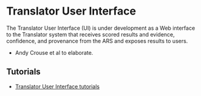 # Translator User Interface

The Translator User Interface (UI) is under development as a Web interface to the Translator system that receives scored results and evidence, confidence, and provenance from the ARS and exposes results to users.
 
 * Andy Crouse et al to elaborate.

## Tutorials

* [Translator User Interface tutorials](../guide-for-developers/tutorials/index.md)
